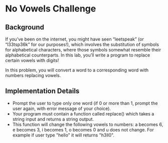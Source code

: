 # No Vowels Challenge

## Background

If you’ve been on the internet, you might have seen “leetspeak” (or “l33tsp36k” for our purposes!), which involves the substitution of symbols for alphabetical characters, where those symbols somewhat resemble their alphabetical counterparts. In this lab, you’ll write a program to replace certain vowels with digits!

In this problem, you will convert a word to a corresponding word with numbers replacing vowels.

## Implementation Details

- Prompt the user to type only one word (if 0 or more than 1, prompt the user again, with error message of your choice).
- Your program must contain a function called replace() which takes a string input and returns a string output.
- This function will change the following vowels to numbers: a becomes 6, e becomes 3, i becomes 1, o becomes 0 and u does not change. For example if user type "hello" it will returns "h3ll0".
